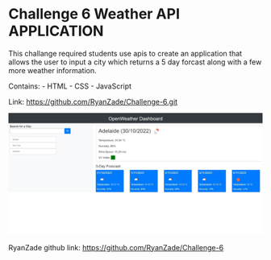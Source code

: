 # Challenge 6 Weather API APPLICATION

This challange required students use apis to create an application that allows the user to input a city which returns a 5 day forcast along with a few more weather information.

Contains: - HTML - CSS - JavaScript

Link: https://github.com/RyanZade/Challenge-6.git

![screenshot of website](./assets/Screenshot.jpg "Screenshot")

RyanZade
github link: https://github.com/RyanZade/Challenge-6
